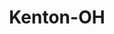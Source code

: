 ---
title: Kenton-OH
slug: kenton-oh
f_state:
- cms/state/ohio.md
f_locations:
- cms/payday-loan/advance-america-2117.md
- cms/payday-loan/cashland-9184.md
- cms/payday-loan/cashland-financial-services-9375.md
- cms/payday-loan/first-america-cash-advance-18276.md
- cms/payday-loan/first-america-cash-advance-18326.md
- cms/payday-loan/sunset-cash-advance-26987.md
updated-on: '2024-05-30T13:41:28.615Z'
created-on: '2024-05-30T13:41:28.615Z'
published-on: '2024-05-30T13:54:32.469Z'
f_city: Kenton
layout: '[city].html'
tags: city
---